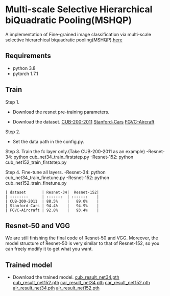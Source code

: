 # Multi-scale Selective Hierarchical biQuadratic Pooling(MSHQP)
 A implementation of Fine-grained image classification via multi-scale selective hierarchical biquadratic pooling(MSHQP).[here](https://doi.org/10.1145/3492221)


## Requirements
- python 3.8
- pytorch 1.7.1

## Train


Step 1.
- Download the resnet pre-training parameters.

- Download the dataset.
[CUB-200-2011](http://www.vision.caltech.edu/visipedia/CUB-200-2011.html)
[Stanford-Cars](http://ai.stanford.edu/~jkrause/cars/car_dataset.html)
[FGVC-Aircraft](http://www.robots.ox.ac.uk/~vgg/data/fgvc-aircraft/)


Step 2.
- Set the data path in the config.py.


Step 3. Train the fc layer only.(Take CUB-200-2011 as an example)
-Resnet-34:  python cub_net34_train_firststep.py
-Resnet-152: python cub_net152_train_firststep.py


Step 4. Fine-tune all layers.
-Resnet-34:  python cub_net34_train_finetune.py
-Resnet-152: python cub_net152_train_finetune.py


    | dataset       | Resnet-34|  Resnet-152|
    | --------      | :-----:  | :-----:    |
    | CUB-200-2011  | 88.5%    |   89.0%    |
    | Stanford-Cars | 94.4%    |   94.9%    |
    | FGVC-Aircraft | 92.8%    |   93.4%    |

## Resnet-50 and VGG
 We are still finishing the final code of Resnet-50 and VGG. Moreover, the model structure of Resnet-50 is very similar to that of Resnet-152, so you can freely modify it to get what you want.
 
## Trained model
- Download the trained model.
[cub_result_net34.pth](https://drive.google.com/file/d/1u44aGX9P5BclQnJWlWS3AE1-ZXbEXDcQ/view?usp=sharing)
[cub_result_net152.pth](https://drive.google.com/file/d/1vTFC_rmUXtZZks3PSKVvjis-cw3od8m3/view?usp=sharing)
[car_result_net34.pth](https://drive.google.com/file/d/1G3qFx_gGfye0C1vswVLiAStNF3u282uJ/view?usp=sharing)
[car_result_net152.pth](https://drive.google.com/file/d/1q190LaMp0IBZfJZXuB6X_PAI2zCqpbKo/view?usp=sharing)
[air_result_net34.pth](https://drive.google.com/file/d/1ioDw2DEdgz5dZ9R2QINw00pM4JVkwkp2/view?usp=sharing)
[air_result_net152.pth](https://drive.google.com/file/d/1uDNf4LvUybhA9rMiRc6hK2zgSrBpif2A/view?usp=sharing)
